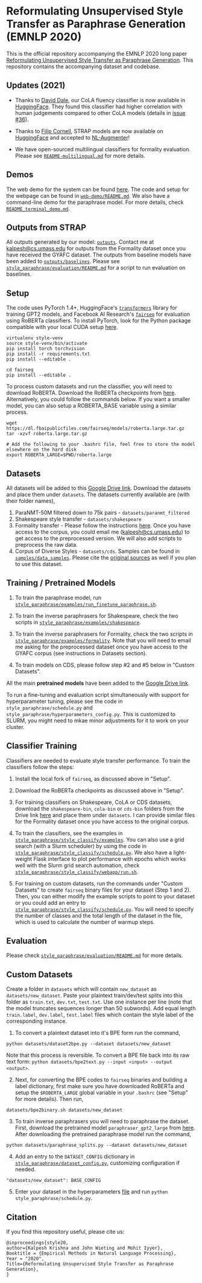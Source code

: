# Reformulating Unsupervised Style Transfer as Paraphrase Generation (EMNLP 2020)

This is the official repository accompanying the EMNLP 2020 long paper [Reformulating Unsupervised Style Transfer as Paraphrase Generation](https://arxiv.org/abs/2010.05700). This repository contains the accompanying dataset and codebase.

## Updates (2021)

* Thanks to [David Dale](https://github.com/avidale), our CoLA fluency classifier is now available in [HuggingFace](https://huggingface.co/cointegrated/roberta-large-cola-krishna2020). They found this classifier had higher correlation with human judgements compared to other CoLA models (details in [issue #36](https://github.com/martiansideofthemoon/style-transfer-paraphrase/issues/36)).

* Thanks to [Filip Cornell](https://github.com/Filco306), STRAP models are now available on [HuggingFace](https://huggingface.co/filco306) and accepted to [NL-Augmenter](https://github.com/GEM-benchmark/NL-Augmenter/pull/227)!

* We have open-sourced multilingual classifiers for formality evaluation. Please see [`README-multilingual.md`](README-multilingual.md) for more details.

## Demos

The web demo for the system can be found [here](http://arkham.cs.umass.edu:8553). The code and setup for the webpage can be found in [`web-demo/README.md`](web-demo/README.md). We also have a command-line demo for the paraphrase model. For more details, check [`README_terminal_demo.md`](README_terminal_demo.md).

## Outputs from STRAP

All outputs generated by our model: [`outputs`](outputs). Contact me at kalpesh@cs.umass.edu for outputs from the Formality dataset once you have received the GYAFC dataset. The outputs from baseline models have been added to [`outputs/baselines`](outputs_baselines). Please see [`style_paraphrase/evaluation/README.md`](style_paraphrase/evaluation/README.md) for a script to run evaluation on baselines.

## Setup

The code uses PyTorch 1.4+, HuggingFace's [`transformers`](https://github.com/huggingface/transformers) library for training GPT2 models, and Facebook AI Research's [`fairseq`](https://github.com/facebookresearch/fairseq) for evaluation using RoBERTa classifiers. To install PyTorch, look for the Python package compatible with your local CUDA setup [here](https://pytorch.org).

```
virtualenv style-venv
source style-venv/bin/activate
pip install torch torchvision
pip install -r requirements.txt
pip install --editable .

cd fairseq
pip install --editable .
```

To process custom datasets and run the classifier, you will need to download RoBERTA. Download the RoBERTa checkpoints from [here](https://github.com/pytorch/fairseq/tree/master/examples/roberta#pre-trained-models). Alternatively, you could follow the commands below. If you want a smaller model, you can also setup a ROBERTA_BASE variable using a similar process.

```
wget https://dl.fbaipublicfiles.com/fairseq/models/roberta.large.tar.gz
tar -xzvf roberta.large.tar.gz

# Add the following to your .bashrc file, feel free to store the model elsewhere on the hard disk
export ROBERTA_LARGE=$PWD/roberta.large
```

## Datasets

All datasets will be added to this [Google Drive link](https://drive.google.com/drive/folders/12ImHH2kJKw1Vs3rDUSRytP3DZYcHdsZw?usp=sharing). Download the datasets and place them under `datasets`. The datasets currently available are (with their folder names),

1. ParaNMT-50M filtered down to 75k pairs - `datasets/paranmt_filtered`
2. Shakespeare style transfer - `datasets/shakespeare`
3. Formality transfer - Please follow the instructions [here](https://github.com/raosudha89/GYAFC-corpus). Once you have access to the corpus, you could email me ([kalpesh@cs.umass.edu](mailto:kalpesh@cs.umass.edu)) to get access to the preprocessed version. We will also add scripts to preprocess the raw data.
4. Corpus of Diverse Styles - `datasets/cds`. Samples can be found in [`samples/data_samples`](samples/data_samples). Please cite the [original sources](https://arxiv.org/pdf/2010.05700.pdf#page=24) as well if you plan to use this dataset.

## Training / Pretrained Models

1. To train the paraphrase model, run [`style_paraphrase/examples/run_finetune_paraphrase.sh`](style_paraphrase/examples/run_finetune_paraphrase.sh).

2. To train the inverse paraphrasers for Shakespeare, check the two scripts in [`style_paraphrase/examples/shakespeare`](style_paraphrase/examples/shakespeare).

3. To train the inverse paraphrasers for Formality, check the two scripts in [`style_paraphrase/examples/formality`](style_paraphrase/examples/formality). Note that you will need to email me asking for the preprocessed dataset once you have access to the GYAFC corpus (see instructions in Datasets section).

4. To train models on CDS, please follow step #2 and #5 below in "Custom Datasets".

All the main **pretrained models** have been added to the [Google Drive link](https://drive.google.com/drive/folders/12ImHH2kJKw1Vs3rDUSRytP3DZYcHdsZw?usp=sharing).

To run a fine-tuning and evaluation script simultaneously with support for hyperparameter tuning, please see the code in `style_paraphrase/schedule.py` and `style_paraphrase/hyperparameters_config.py`. This is customized to SLURM, you might need to mkae minor adjustments for it to work on your cluster. 

## Classifier Training

Classifiers are needed to evaluate style transfer performance. To train the classifiers follow the steps:

1. Install the local fork of `fairseq`, as discussed above in "Setup".

2. Download the RoBERTa checkpoints as discussed above in "Setup".

3. For training classifiers on Shakespeare, CoLA or CDS datasets, download the `shakespeare-bin`, `cola-bin` or `cds-bin` folders from the Drive link [here](https://drive.google.com/drive/folders/1Y54r47VSXP0Bo1h2cHhTMOLCH-YsP112?usp=sharing) and place them under `datasets`. I can provide similar files for the Formality dataset once you have access to the original corpus.

4. To train the classifiers, see the examples in [`style_paraphrase/style_classify/examples`](style_paraphrase/style_classify/examples). You can also use a grid search (with a Slurm scheduler) by using the code in [`style_paraphrase/style_classify/schedule.py`](style_paraphrase/style_classify/schedule.py). We also have a light-weight Flask interface to plot performance with epochs which works well with the Slurm grid search automation, check [`style_paraphrase/style_classify/webapp/run.sh`](style_paraphrase/style_classify/webapp/run.sh).

5. For training on custom datasets, run the commands under "Custom Datasets" to create `fairseq` binary files for your dataset (Step 1 and 2). Then, you can either modify the example scripts to point to your dataset or you could add an entry to [`style_paraphrase/style_classify/schedule.py`](style_paraphrase/style_classify/schedule.py). You will need to specify the number of classes and the total length of the dataset in the file, which is used to calculate the number of warmup steps.


## Evaluation

Please check [`style_paraphrase/evaluation/README.md`](style_paraphrase/evaluation/README.md) for more details.

## Custom Datasets

Create a folder in `datasets` which will contain `new_dataset` as `datasets/new_dataset`. Paste your plaintext train/dev/test splits into this folder as `train.txt`, `dev.txt`, `test.txt`. Use one instance per line (note that the model truncates sequences longer than 50 subwords). Add equal length `train.label`, `dev.label`, `test.label` files which contain the style label of the corresponding instance.

1. To convert a plaintext dataset into it's BPE form run the command,

```
python datasets/dataset2bpe.py --dataset datasets/new_dataset
```

Note that this process is reversible. To convert a BPE file back into its raw text form: `python datasets/bpe2text.py --input <input> --output <output>`.

2. Next, for converting the BPE codes to `fairseq` binaries and building a label dictionary, first make sure you have downloaded RoBERTa and setup the `$ROBERTA_LARGE` global variable in your `.bashrc` (see "Setup" for more details). Then run,

```
datasets/bpe2binary.sh datasets/new_dataset
```

3. To train inverse paraphrasers you will need to paraphrase the dataset. First, download the pretrained model `paraphraser_gpt2_large` from [here](https://drive.google.com/drive/folders/12ImHH2kJKw1Vs3rDUSRytP3DZYcHdsZw?usp=sharing). After downloading the pretrained paraphrase model run the command,

```
python datasets/paraphrase_splits.py --dataset datasets/new_dataset
```

4. Add an entry to the `DATASET_CONFIG` dictionary in [`style_paraphrase/dataset_config.py`](style_paraphrase/dataset_config.py), customizing configuration if needed.

```
"datasets/new_dataset": BASE_CONFIG
```

5. Enter your dataset in the hyperparameters [file](https://github.com/martiansideofthemoon/style-transfer-paraphrase/blob/master/style_paraphrase/hyperparameters_config.py#L23) and run `python style_paraphrase/schedule.py`.

## Citation

If you find this repository useful, please cite us:

```
@inproceedings{style20,
author={Kalpesh Krishna and John Wieting and Mohit Iyyer},
Booktitle = {Empirical Methods in Natural Language Processing},
Year = "2020",
Title={Reformulating Unsupervised Style Transfer as Paraphrase Generation},
}
```
